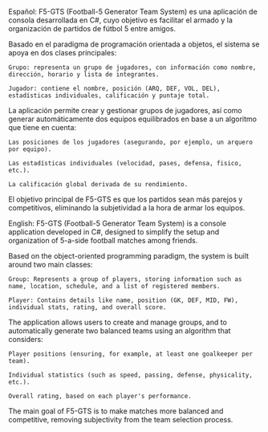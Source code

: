 Español:
F5-GTS (Football-5 Generator Team System) es una aplicación de consola desarrollada en C#, cuyo objetivo es facilitar el armado y la organización de partidos de fútbol 5 entre amigos.

Basado en el paradigma de programación orientada a objetos, el sistema se apoya en dos clases principales:

    Grupo: representa un grupo de jugadores, con información como nombre, dirección, horario y lista de integrantes.

    Jugador: contiene el nombre, posición (ARQ, DEF, VOL, DEL), estadísticas individuales, calificación y puntaje total.

La aplicación permite crear y gestionar grupos de jugadores, así como generar automáticamente dos equipos equilibrados en base a un algoritmo que tiene en cuenta:

    Las posiciones de los jugadores (asegurando, por ejemplo, un arquero por equipo).

    Las estadísticas individuales (velocidad, pases, defensa, fisico, etc.).

    La calificación global derivada de su rendimiento.

El objetivo principal de F5-GTS es que los partidos sean más parejos y competitivos, eliminando la subjetividad a la hora de armar los equipos.


English:
F5-GTS (Football-5 Generator Team System) is a console application developed in C#, designed to simplify the setup and organization of 5-a-side football matches among friends.

Based on the object-oriented programming paradigm, the system is built around two main classes:

    Group: Represents a group of players, storing information such as name, location, schedule, and a list of registered members.

    Player: Contains details like name, position (GK, DEF, MID, FW), individual stats, rating, and overall score.

The application allows users to create and manage groups, and to automatically generate two balanced teams using an algorithm that considers:

    Player positions (ensuring, for example, at least one goalkeeper per team).

    Individual statistics (such as speed, passing, defense, physicality, etc.).

    Overall rating, based on each player's performance.

The main goal of F5-GTS is to make matches more balanced and competitive, removing subjectivity from the team selection process.
